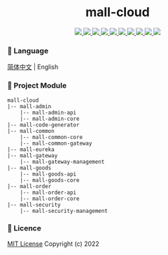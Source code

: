 <h1 align="center">mall-cloud</h1>

<p align="center">
<a target="_blank" href="https://gitee.com/zhouboyi/mall-cloud">
<img src="https://img.shields.io/badge/license-MIT-red"> 
<img src="https://img.shields.io/badge/JDK-1.8-darkcyan"> 
<img src="https://img.shields.io/badge/SpringBoot-2.3.12.RELEASE-brightgreen"> 
<img src="https://img.shields.io/badge/SpringCloud-Hoxton.SR12-brightgreen"> 
<img src="https://img.shields.io/badge/SpringCloud Alibaba-2.2.7.RELEASE-brightgreen"> 
<img src="https://img.shields.io/badge/MyBatis Plus-3.4.1-dodgerblue"> 
<img src="https://img.shields.io/badge/JJWT-0.9.0-blueviolet"> 
<img src="https://img.shields.io/badge/Swagger2 Knife4J-2.0.9-blue"> 
<img src="https://img.shields.io/badge/FastDFS-1.27.0.0-orange"> 
<img src="https://img.shields.io/badge/MinIO-7.1.0-crimson"> 
</a>
</p>

### 📖 Language 
[简体中文](./README.md) | English

### 💼 Project Module
```
mall-cloud
|-- mall-admin
    |-- mall-admin-api
    |-- mall-admin-core
|-- mall-code-generator
|-- mall-common
    |-- mall-common-core
    |-- mall-common-gateway
|-- mall-eureka
|-- mall-gateway
    |-- mall-gateway-management
|-- mall-goods
    |-- mall-goods-api
    |-- mall-goods-core
|-- mall-order
    |-- mall-order-api
    |-- mall-order-core
|-- mall-security
    |-- mall-security-management
```

### 📜 Licence
[MIT License](https://opensource.org/licenses/MIT) Copyright (c) 2022
